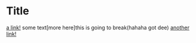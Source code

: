 # Title

[a link!](https://something.com)
some text[more here]this is going to break(hahaha got dee)
[another link!](some-page.html)